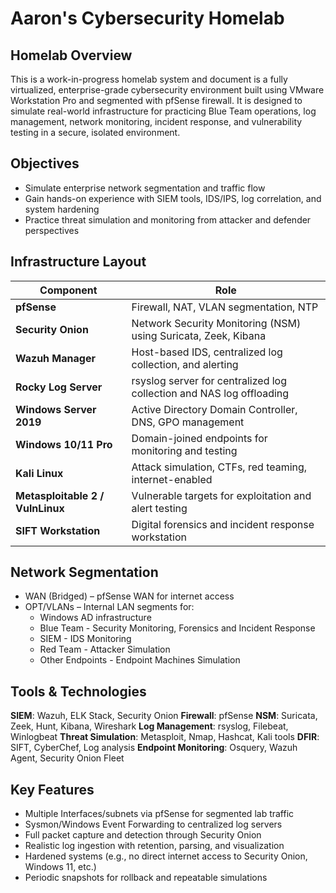 # Aaron's Cybersecurity Homelab 

## Homelab Overview

This is a work-in-progress homelab system and document is a fully virtualized, enterprise-grade cybersecurity environment built using VMware Workstation Pro and segmented with pfSense firewall. It is designed to simulate real-world infrastructure for practicing Blue Team operations, log management, network monitoring, incident response, and vulnerability testing in a secure, isolated environment.

## Objectives

- Simulate enterprise network segmentation and traffic flow
- Gain hands-on experience with SIEM tools, IDS/IPS, log correlation, and system hardening
- Practice threat simulation and monitoring from attacker and defender perspectives

## Infrastructure Layout

| Component             | Role                                                                 |
|----------------------|----------------------------------------------------------------------|
| **pfSense**          | Firewall, NAT, VLAN segmentation, NTP                                |
| **Security Onion**   | Network Security Monitoring (NSM) using Suricata, Zeek, Kibana       |
| **Wazuh Manager**    | Host-based IDS, centralized log collection, and alerting             |
| **Rocky Log Server** | rsyslog server for centralized log collection and NAS log offloading |
| **Windows Server 2019** | Active Directory Domain Controller, DNS, GPO management          |
| **Windows 10/11 Pro**| Domain-joined endpoints for monitoring and testing                   |
| **Kali Linux**       | Attack simulation, CTFs, red teaming, internet-enabled               |
| **Metasploitable 2 / VulnLinux** | Vulnerable targets for exploitation and alert testing |
| **SIFT Workstation** | Digital forensics and incident response workstation                  |

## Network Segmentation
- WAN (Bridged) – pfSense WAN for internet access
- OPT/VLANs – Internal LAN segments for:
    - Windows AD infrastructure
    - Blue Team - Security Monitoring, Forensics and Incident Response
    - SIEM - IDS Monitoring
    - Red Team - Attacker Simulation
    - Other Endpoints - Endpoint Machines Simulation

## Tools & Technologies

**SIEM**: Wazuh, ELK Stack, Security Onion
**Firewall**: pfSense
**NSM**: Suricata, Zeek, Hunt, Kibana, Wireshark
**Log Management**: rsyslog, Filebeat, Winlogbeat
**Threat Simulation**: Metasploit, Nmap, Hashcat, Kali tools
**DFIR**: SIFT, CyberChef, Log analysis
**Endpoint Monitoring**: Osquery, Wazuh Agent, Security Onion Fleet

## Key Features
- Multiple Interfaces/subnets via pfSense for segmented lab traffic
- Sysmon/Windows Event Forwarding to centralized log servers
- Full packet capture and detection through Security Onion
- Realistic log ingestion with retention, parsing, and visualization
- Hardened systems (e.g., no direct internet access to Security Onion, Windows 11, etc.)
- Periodic snapshots for rollback and repeatable simulations
